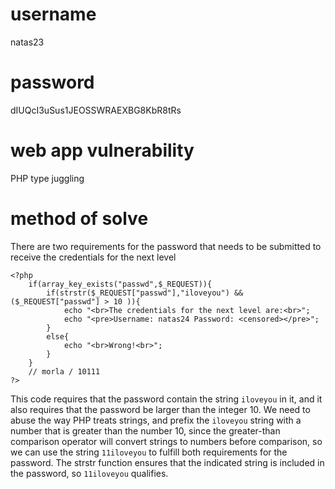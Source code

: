 # username
natas23
# password
dIUQcI3uSus1JEOSSWRAEXBG8KbR8tRs
# web app vulnerability
PHP type juggling
# method of solve
There are two requirements for the password that needs to be submitted to receive the credentials for the next level
```
<?php
    if(array_key_exists("passwd",$_REQUEST)){
        if(strstr($_REQUEST["passwd"],"iloveyou") && ($_REQUEST["passwd"] > 10 )){
            echo "<br>The credentials for the next level are:<br>";
            echo "<pre>Username: natas24 Password: <censored></pre>";
        }
        else{
            echo "<br>Wrong!<br>";
        }
    }
    // morla / 10111
?>  
```
This code requires that the password contain the string `iloveyou` in it, and it also requires that the password be larger than the integer 10. We need to abuse the way PHP treats strings, and prefix the `iloveyou` string with a number that is greater than the number 10, since the greater-than comparison operator will convert strings to numbers before comparison, so we can use the string `11iloveyou` to fulfill both requirements for the password. The strstr function ensures that the indicated string is included in the password, so `11iloveyou` qualifies.
